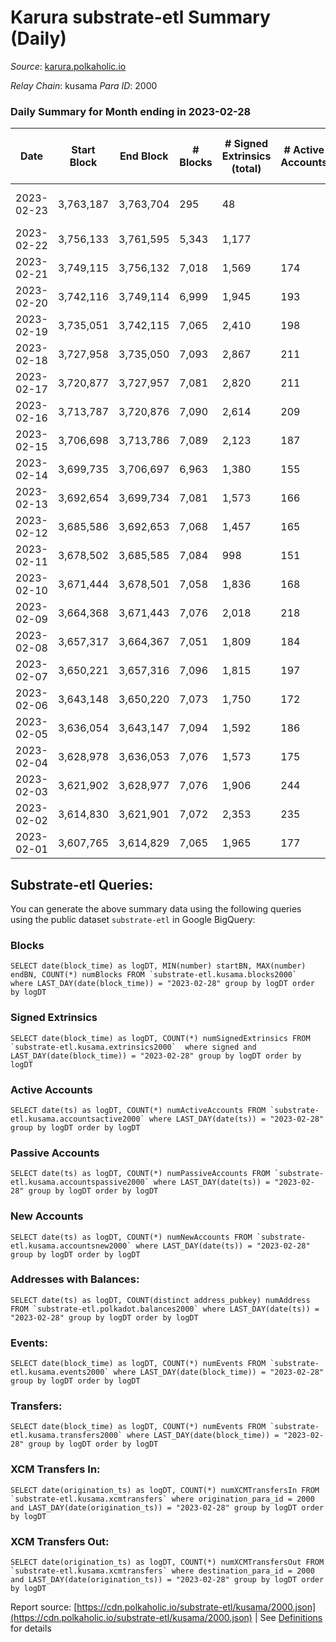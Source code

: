# Karura substrate-etl Summary (Daily)

_Source_: [karura.polkaholic.io](https://karura.polkaholic.io)

*Relay Chain*: kusama
*Para ID*: 2000



### Daily Summary for Month ending in 2023-02-28


| Date | Start Block | End Block | # Blocks | # Signed Extrinsics (total) | # Active Accounts | # Passive | # New | # Addresses with Balances | # Events | # Transfers | # XCM Transfers In | # XCM Transfers Out | Issues | 
| ---- | ----------- | --------- | -------- | --------------------------- | ----------------- | --------- | ----- | ------------------------- | -------- | ----------- | ------------------ | ------------------- | ------ |
| 2023-02-23 | 3,763,187 | 3,763,704 | 295 | 48 |  |  |  |  | 2,441 | 37 ($1,513.32) |   |   | 223 missing (43.13%) |
| 2023-02-22 | 3,756,133 | 3,761,595 | 5,343 | 1,177 |  |  |  |  | 47,075 | 996 ($159,864.47) |   |   |  |
| 2023-02-21 | 3,749,115 | 3,756,132 | 7,018 | 1,569 | 174 | 42 | 23 | 95,123 | 62,415 | 1,459 ($296,739.67) |   |   |  |
| 2023-02-20 | 3,742,116 | 3,749,114 | 6,999 | 1,945 | 193 | 38 | 21 | 95,102 | 64,205 | 1,612 ($1,434,492.28) | 88 ($46,758.21) | 102 ($215,668.11) |  |
| 2023-02-19 | 3,735,051 | 3,742,115 | 7,065 | 2,410 | 198 | 44 | 22 | 95,084 | 70,237 | 2,503 ($701,736.73) | 116 ($63,074.91) | 127 ($96,181.09) |  |
| 2023-02-18 | 3,727,958 | 3,735,050 | 7,093 | 2,867 | 211 | 47 | 26 | 95,065 | 73,034 | 2,725 ($1,100,768.27) | 156 ($138,948.37) | 163 ($298,383.96) |  |
| 2023-02-17 | 3,720,877 | 3,727,957 | 7,081 | 2,820 | 211 | 51 | 32 | 95,044 | 75,064 | 3,481 ($1,806,826.93) | 151 ($338,229.27) | 160 ($413,422.87) |  |
| 2023-02-16 | 3,713,787 | 3,720,876 | 7,090 | 2,614 | 209 | 43 | 23 | 95,018 | 72,550 | 2,935 ($1,151,574.88) | 130 ($116,749.62) | 118 ($153,050.08) |  |
| 2023-02-15 | 3,706,698 | 3,713,786 | 7,089 | 2,123 | 187 | 48 | 31 | 94,996 | 67,967 | 2,235 ($850,555.45) | 89 ($86,070.82) | 94 ($80,799.19) |  |
| 2023-02-14 | 3,699,735 | 3,706,697 | 6,963 | 1,380 | 155 | 41 | 23 | 94,967 | 60,760 | 1,449 ($583,340.68) | 89 ($228,788.29) | 95 ($159,926.42) |  |
| 2023-02-13 | 3,692,654 | 3,699,734 | 7,081 | 1,573 | 166 | 38 | 18 | 94,950 | 63,105 | 1,509 ($405,113.86) | 114 ($85,229.91) | 111 ($61,384.10) |  |
| 2023-02-12 | 3,685,586 | 3,692,653 | 7,068 | 1,457 | 165 | 37 | 15 | 94,934 | 61,118 | 1,174 ($319,992.09) | 67 ($111,837.46) | 70 ($37,911.86) |  |
| 2023-02-11 | 3,678,502 | 3,685,585 | 7,084 | 998 | 151 | 39 | 17 | 94,920 | 57,231 | 749 ($127,946.31) | 46 ($19,077.36) | 71 ($25,975.45) |  |
| 2023-02-10 | 3,671,444 | 3,678,501 | 7,058 | 1,836 | 168 | 39 | 9 | 94,906 | 65,276 | 1,832 ($786,278.92) | 149 ($153,706.97) | 156 ($123,879.40) |  |
| 2023-02-09 | 3,664,368 | 3,671,443 | 7,076 | 2,018 | 218 | 52 | 30 | 94,900 | 67,880 | 2,342 ($1,549,176.16) | 164 ($138,670.20) | 181 ($176,513.67) |  |
| 2023-02-08 | 3,657,317 | 3,664,367 | 7,051 | 1,809 | 184 | 41 | 16 | 94,878 | 65,693 | 2,161 ($1,674,749.34) | 129 ($99,676.63) | 113 ($124,047.94) |  |
| 2023-02-07 | 3,650,221 | 3,657,316 | 7,096 | 1,815 | 197 | 38 | 16 | 94,865 | 65,617 | 2,034 ($939,753.68) | 127 ($64,214.71) | 138 ($81,020.75) |  |
| 2023-02-06 | 3,643,148 | 3,650,220 | 7,073 | 1,750 | 172 | 32 | 12 | 94,853 | 64,827 | 1,812 ($457,521.86) | 166 ($166,978.18) | 183 ($170,642.72) |  |
| 2023-02-05 | 3,636,054 | 3,643,147 | 7,094 | 1,592 | 186 | 36 | 52 | 94,841 | 64,254 | 1,868 ($403,252.30) | 138 ($60,520.24) | 156 ($54,318.80) |  |
| 2023-02-04 | 3,628,978 | 3,636,053 | 7,076 | 1,573 | 175 | 34 | 20 | 94,790 | 62,002 | 1,320 ($419,299.77) | 99 ($37,868.16) | 125 ($44,770.72) |  |
| 2023-02-03 | 3,621,902 | 3,628,977 | 7,076 | 1,906 | 244 | 47 | 33 | 94,771 | 65,988 | 2,026 ($1,122,775.92) | 123 ($126,433.99) | 143 ($76,120.06) |  |
| 2023-02-02 | 3,614,830 | 3,621,901 | 7,072 | 2,353 | 235 | 52 | 28 | 94,743 | 69,707 | 2,571 ($634,008.88) | 140 ($72,192.12) | 137 ($59,552.24) |  |
| 2023-02-01 | 3,607,765 | 3,614,829 | 7,065 | 1,965 | 177 | 35 | 17 | 94,719 | 66,870 | 2,175 ($275,366.15) | 167 ($56,611.16) | 201 ($48,869.90) |  |

## Substrate-etl Queries:
You can generate the above summary data using the following queries using the public dataset `substrate-etl` in Google BigQuery:


### Blocks
```
SELECT date(block_time) as logDT, MIN(number) startBN, MAX(number) endBN, COUNT(*) numBlocks FROM `substrate-etl.kusama.blocks2000`  where LAST_DAY(date(block_time)) = "2023-02-28" group by logDT order by logDT
```


### Signed Extrinsics
```
SELECT date(block_time) as logDT, COUNT(*) numSignedExtrinsics FROM `substrate-etl.kusama.extrinsics2000`  where signed and LAST_DAY(date(block_time)) = "2023-02-28" group by logDT order by logDT
```


### Active Accounts
```
SELECT date(ts) as logDT, COUNT(*) numActiveAccounts FROM `substrate-etl.kusama.accountsactive2000` where LAST_DAY(date(ts)) = "2023-02-28" group by logDT order by logDT
```


### Passive Accounts
```
SELECT date(ts) as logDT, COUNT(*) numPassiveAccounts FROM `substrate-etl.kusama.accountspassive2000` where LAST_DAY(date(ts)) = "2023-02-28" group by logDT order by logDT
```


### New Accounts
```
SELECT date(ts) as logDT, COUNT(*) numNewAccounts FROM `substrate-etl.kusama.accountsnew2000` where LAST_DAY(date(ts)) = "2023-02-28" group by logDT order by logDT
```


### Addresses with Balances:
```
SELECT date(ts) as logDT, COUNT(distinct address_pubkey) numAddress FROM `substrate-etl.polkadot.balances2000` where LAST_DAY(date(ts)) = "2023-02-28" group by logDT order by logDT
```


### Events:
```
SELECT date(block_time) as logDT, COUNT(*) numEvents FROM `substrate-etl.kusama.events2000` where LAST_DAY(date(block_time)) = "2023-02-28" group by logDT order by logDT
```


### Transfers:
```
SELECT date(block_time) as logDT, COUNT(*) numEvents FROM `substrate-etl.kusama.transfers2000` where LAST_DAY(date(block_time)) = "2023-02-28" group by logDT order by logDT
```


### XCM Transfers In:
```
SELECT date(origination_ts) as logDT, COUNT(*) numXCMTransfersIn FROM `substrate-etl.kusama.xcmtransfers` where origination_para_id = 2000 and LAST_DAY(date(origination_ts)) = "2023-02-28" group by logDT order by logDT
```


### XCM Transfers Out:
```
SELECT date(origination_ts) as logDT, COUNT(*) numXCMTransfersOut FROM `substrate-etl.kusama.xcmtransfers` where destination_para_id = 2000 and LAST_DAY(date(origination_ts)) = "2023-02-28" group by logDT order by logDT
```



Report source: [https://cdn.polkaholic.io/substrate-etl/kusama/2000.json](https://cdn.polkaholic.io/substrate-etl/kusama/2000.json) | See [Definitions](/DEFINITIONS.md) for details
